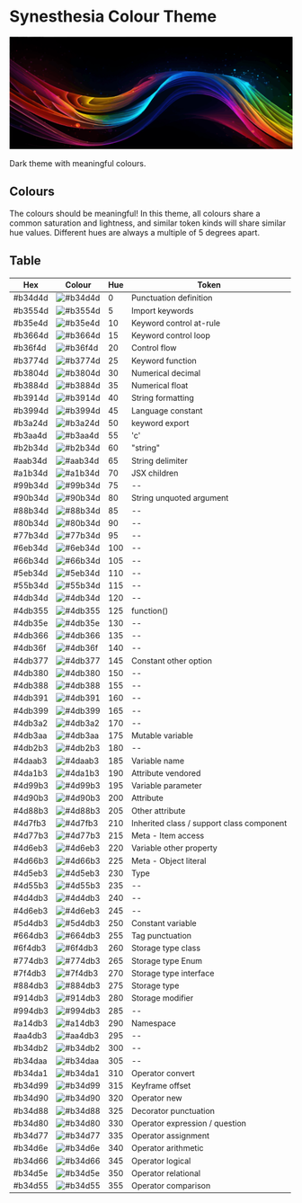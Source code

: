 # Synesthesia Colour Theme

<p align="center">
    <img src="./resources/images/icon.svg" width="600" height="200" />
</p>

Dark theme with meaningful colours.

## Colours

The colours should be meaningful!
In this theme, all colours share a common saturation and lightness, and similar token kinds will share similar hue values.
Different hues are always a multiple of 5 degrees apart.

## Table

| Hex     | Colour                                                   | Hue | Token                                     |
| ------- | -------------------------------------------------------- | --- | ----------------------------------------- |
| #b34d4d | ![#b34d4d](https://placehold.co/15x15/b34d4d/b34d4d.png) | 0   | Punctuation definition                    |
| #b3554d | ![#b3554d](https://placehold.co/15x15/b3554d/b3554d.png) | 5   | Import keywords                           |
| #b35e4d | ![#b35e4d](https://placehold.co/15x15/b35e4d/b35e4d.png) | 10  | Keyword control at-rule                   |
| #b3664d | ![#b3664d](https://placehold.co/15x15/b3664d/b3664d.png) | 15  | Keyword control loop                      |
| #b36f4d | ![#b36f4d](https://placehold.co/15x15/b36f4d/b36f4d.png) | 20  | Control flow                              |
| #b3774d | ![#b3774d](https://placehold.co/15x15/b3774d/b3774d.png) | 25  | Keyword function                          |
| #b3804d | ![#b3804d](https://placehold.co/15x15/b3804d/b3804d.png) | 30  | Numerical decimal                         |
| #b3884d | ![#b3884d](https://placehold.co/15x15/b3884d/b3884d.png) | 35  | Numerical float                           |
| #b3914d | ![#b3914d](https://placehold.co/15x15/b3914d/b3914d.png) | 40  | String formatting                         |
| #b3994d | ![#b3994d](https://placehold.co/15x15/b3994d/b3994d.png) | 45  | Language constant                         |
| #b3a24d | ![#b3a24d](https://placehold.co/15x15/b3a24d/b3a24d.png) | 50  | keyword export                            |
| #b3aa4d | ![#b3aa4d](https://placehold.co/15x15/b3aa4d/b3aa4d.png) | 55  | 'c'                                       |
| #b2b34d | ![#b2b34d](https://placehold.co/15x15/b2b34d/b2b34d.png) | 60  | "string"                                  |
| #aab34d | ![#aab34d](https://placehold.co/15x15/aab34d/aab34d.png) | 65  | String delimiter                          |
| #a1b34d | ![#a1b34d](https://placehold.co/15x15/a1b34d/a1b34d.png) | 70  | JSX children                              |
| #99b34d | ![#99b34d](https://placehold.co/15x15/99b34d/99b34d.png) | 75  | --                                        |
| #90b34d | ![#90b34d](https://placehold.co/15x15/90b34d/90b34d.png) | 80  | String unquoted argument                  |
| #88b34d | ![#88b34d](https://placehold.co/15x15/88b34d/88b34d.png) | 85  | --                                        |
| #80b34d | ![#80b34d](https://placehold.co/15x15/80b34d/80b34d.png) | 90  | --                                        |
| #77b34d | ![#77b34d](https://placehold.co/15x15/77b34d/77b34d.png) | 95  | --                                        |
| #6eb34d | ![#6eb34d](https://placehold.co/15x15/6eb34d/6eb34d.png) | 100 | --                                        |
| #66b34d | ![#66b34d](https://placehold.co/15x15/66b34d/66b34d.png) | 105 | --                                        |
| #5eb34d | ![#5eb34d](https://placehold.co/15x15/5eb34d/5eb34d.png) | 110 | --                                        |
| #55b34d | ![#55b34d](https://placehold.co/15x15/55b34d/55b34d.png) | 115 | --                                        |
| #4db34d | ![#4db34d](https://placehold.co/15x15/4db34d/4db34d.png) | 120 | --                                        |
| #4db355 | ![#4db355](https://placehold.co/15x15/4db355/4db355.png) | 125 | function()                                |
| #4db35e | ![#4db35e](https://placehold.co/15x15/4db35e/4db35e.png) | 130 | --                                        |
| #4db366 | ![#4db366](https://placehold.co/15x15/4db366/4db366.png) | 135 | --                                        |
| #4db36f | ![#4db36f](https://placehold.co/15x15/4db36f/4db36f.png) | 140 | --                                        |
| #4db377 | ![#4db377](https://placehold.co/15x15/4db377/4db377.png) | 145 | Constant other option                     |
| #4db380 | ![#4db380](https://placehold.co/15x15/4db380/4db380.png) | 150 | --                                        |
| #4db388 | ![#4db388](https://placehold.co/15x15/4db388/4db388.png) | 155 | --                                        |
| #4db391 | ![#4db391](https://placehold.co/15x15/4db391/4db391.png) | 160 | --                                        |
| #4db399 | ![#4db399](https://placehold.co/15x15/4db399/4db399.png) | 165 | --                                        |
| #4db3a2 | ![#4db3a2](https://placehold.co/15x15/4db3a2/4db3a2.png) | 170 | --                                        |
| #4db3aa | ![#4db3aa](https://placehold.co/15x15/4db3aa/4db3aa.png) | 175 | Mutable variable                          |
| #4db2b3 | ![#4db2b3](https://placehold.co/15x15/4db2b3/4db2b3.png) | 180 | --                                        |
| #4daab3 | ![#4daab3](https://placehold.co/15x15/4daab3/4daab3.png) | 185 | Variable name                             |
| #4da1b3 | ![#4da1b3](https://placehold.co/15x15/4da1b3/4da1b3.png) | 190 | Attribute vendored                        |
| #4d99b3 | ![#4d99b3](https://placehold.co/15x15/4d99b3/4d99b3.png) | 195 | Variable parameter                        |
| #4d90b3 | ![#4d90b3](https://placehold.co/15x15/4d90b3/4d90b3.png) | 200 | Attribute                                 |
| #4d88b3 | ![#4d88b3](https://placehold.co/15x15/4d88b3/4d88b3.png) | 205 | Other attribute                           |
| #4d7fb3 | ![#4d7fb3](https://placehold.co/15x15/4d7fb3/4d7fb3.png) | 210 | Inherited class / support class component |
| #4d77b3 | ![#4d77b3](https://placehold.co/15x15/4d77b3/4d77b3.png) | 215 | Meta - Item access                        |
| #4d6eb3 | ![#4d6eb3](https://placehold.co/15x15/4d6eb3/4d6eb3.png) | 220 | Variable other property                   |
| #4d66b3 | ![#4d66b3](https://placehold.co/15x15/4d66b3/4d66b3.png) | 225 | Meta - Object literal                     |
| #4d5eb3 | ![#4d5eb3](https://placehold.co/15x15/4d5eb3/4d5eb3.png) | 230 | Type                                      |
| #4d55b3 | ![#4d55b3](https://placehold.co/15x15/4d55b3/4d55b3.png) | 235 | --                                        |
| #4d4db3 | ![#4d4db3](https://placehold.co/15x15/4d4db3/4d4db3.png) | 240 | --                                        |
| #4d6eb3 | ![#4d6eb3](https://placehold.co/15x15/4d6eb3/4d6eb3.png) | 245 | --                                        |
| #5d4db3 | ![#5d4db3](https://placehold.co/15x15/5d4db3/5d4db3.png) | 250 | Constant variable                         |
| #664db3 | ![#664db3](https://placehold.co/15x15/664db3/664db3.png) | 255 | Tag punctuation                           |
| #6f4db3 | ![#6f4db3](https://placehold.co/15x15/6f4db3/6f4db3.png) | 260 | Storage type class                        |
| #774db3 | ![#774db3](https://placehold.co/15x15/774db3/774db3.png) | 265 | Storage type Enum                         |
| #7f4db3 | ![#7f4db3](https://placehold.co/15x15/7f4db3/7f4db3.png) | 270 | Storage type interface                    |
| #884db3 | ![#884db3](https://placehold.co/15x15/884db3/884db3.png) | 275 | Storage type                              |
| #914db3 | ![#914db3](https://placehold.co/15x15/914db3/914db3.png) | 280 | Storage modifier                          |
| #994db3 | ![#994db3](https://placehold.co/15x15/994db3/994db3.png) | 285 | --                                        |
| #a14db3 | ![#a14db3](https://placehold.co/15x15/a14db3/a14db3.png) | 290 | Namespace                                 |
| #aa4db3 | ![#aa4db3](https://placehold.co/15x15/aa4db3/aa4db3.png) | 295 | --                                        |
| #b34db2 | ![#b34db2](https://placehold.co/15x15/b34db2/b34db2.png) | 300 | --                                        |
| #b34daa | ![#b34daa](https://placehold.co/15x15/b34daa/b34daa.png) | 305 | --                                        |
| #b34da1 | ![#b34da1](https://placehold.co/15x15/b34da1/b34da1.png) | 310 | Operator convert                          |
| #b34d99 | ![#b34d99](https://placehold.co/15x15/b34d99/b34d99.png) | 315 | Keyframe offset                           |
| #b34d90 | ![#b34d90](https://placehold.co/15x15/b34d90/b34d90.png) | 320 | Operator new                              |
| #b34d88 | ![#b34d88](https://placehold.co/15x15/b34d88/b34d88.png) | 325 | Decorator punctuation                     |
| #b34d80 | ![#b34d80](https://placehold.co/15x15/b34d80/b34d80.png) | 330 | Operator expression / question            |
| #b34d77 | ![#b34d77](https://placehold.co/15x15/b34d77/b34d77.png) | 335 | Operator assignment                       |
| #b34d6e | ![#b34d6e](https://placehold.co/15x15/b34d6e/b34d6e.png) | 340 | Operator arithmetic                       |
| #b34d66 | ![#b34d66](https://placehold.co/15x15/b34d66/b34d66.png) | 345 | Operator logical                          |
| #b34d5e | ![#b34d5e](https://placehold.co/15x15/b34d5e/b34d5e.png) | 350 | Operator relational                       |
| #b34d55 | ![#b34d55](https://placehold.co/15x15/b34d55/b34d55.png) | 355 | Operator comparison                       |
